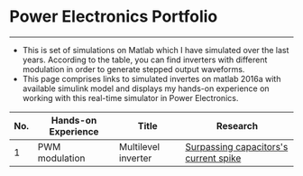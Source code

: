 # Power Electronics Portfolio

---

- This is set of simulations on Matlab which I have simulated over the last years. According to the table, you can find inverters with different modulation in order to generate stepped output waveforms.
- This page comprises links to simulated invertes on matlab 2016a with available simulink model and displays my hands-on experience on working with this real-time simulator in Power Electronics.



| No. |    Hands-on Experience |            Title                 |        Research      | 
|---- |   -------------------- |   ------------------------------ |     -------------   |
|1    |   PWM modulation       |     Multilevel inverter | [Surpassing capacitors's current spike](https://github.com/ShahinSabour/multilevel_inverter_17Level) |
